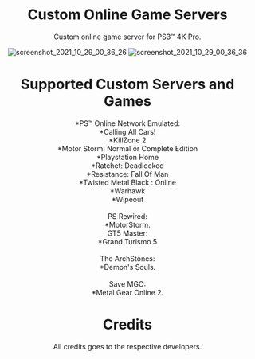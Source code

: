 <div align="center"> 

# Custom Online Game Servers
Custom online game server for PS3™ 4K Pro.

![screenshot_2021_10_29_00_36_26](https://user-images.githubusercontent.com/74815634/139371822-dc12e489-23d6-4f41-b8a8-8b2f6766f6d6.png)
![screenshot_2021_10_29_00_36_36](https://user-images.githubusercontent.com/74815634/139371823-1ffde543-8d99-4760-9fa5-6deec705d5d8.png)

# Supported Custom Servers and Games
*PS™ Online Network Emulated:</br>
*Calling All Cars!</br>
*KillZone 2</br>
*Motor Storm: Normal or Complete Edition</br>
*Playstation Home</br>
*Ratchet: Deadlocked</br>
*Resistance: Fall Of Man</br>
*Twisted Metal Black : Online</br>
*Warhawk</br>
*Wipeout</br>
</br>
PS Rewired:</br>
*MotorStorm.</br>
GT5 Master:</br>
*Grand Turismo 5</br>
</br>
The ArchStones:</br>
*Demon's Souls.</br>
</br>
Save MGO:</br>
*Metal Gear Online 2.</br>

# Credits
 All credits goes to the respective developers.
</div>
